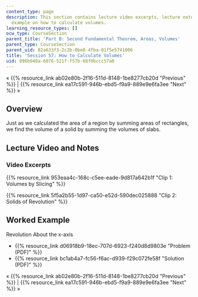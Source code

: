```yaml
---
content_type: page
description: This section contains lecture video excerpts, lecture notes, and a worked
  example on how to calculate volumes.
learning_resource_types: []
ocw_type: CourseSection
parent_title: 'Part B: Second Fundamental Theorem, Areas, Volumes'
parent_type: CourseSection
parent_uid: 82a633f3-2c2b-0be8-4fba-01f5e5741006
title: 'Session 57: How to Calculate Volumes'
uid: 896b940a-6076-521f-f57b-68f0bccc57a0
---
```


« {{% resource_link ab02e80b-2f16-511d-8148-1be8277cb20d "Previous" %}} | {{% resource_link ea17c591-946b-ebd5-f9a9-889e9e6fa3ee "Next" %}} »

Overview
--------

Just as we calculated the area of a region by summing areas of rectangles, we find the volume of a solid by summing the volumes of slabs.

Lecture Video and Notes
-----------------------

### Video Excerpts

{{% resource_link 953eaa4c-168c-c5ee-eade-9d817a642b1f "Clip 1: Volumes by Slicing" %}}

{{% resource_link 5f5a2b55-1d97-ca50-e52d-590dec025888 "Clip 2: Solids of Revolution" %}}

Worked Example
--------------

Revolution About the x-axis

*   {{% resource_link d06918b9-18ec-707d-6923-f240d8d9803e "Problem (PDF)" %}}
*   {{% resource_link bc1ab4a7-fc56-f6ac-d939-f29c072fe58f "Solution (PDF)" %}}

« {{% resource_link ab02e80b-2f16-511d-8148-1be8277cb20d "Previous" %}} | {{% resource_link ea17c591-946b-ebd5-f9a9-889e9e6fa3ee "Next" %}} »